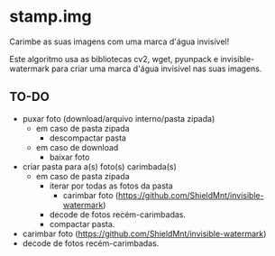 # stamp.img

Carimbe as suas imagens com uma marca d'água invisível!

Este algoritmo usa as bibliotecas cv2, wget, pyunpack e invisible-watermark para criar uma marca d'água invisível nas suas imagens.

## TO-DO
 - puxar foto (download/arquivo interno/pasta zipada)
	 - em caso de pasta zipada
		 - descompactar pasta
	 - em caso de download
		 - baixar foto
 - criar pasta para a(s) foto(s) carimbada(s)
	 - em caso de pasta zipada
		 - iterar por todas as fotos da pasta
			 - carimbar foto (https://github.com/ShieldMnt/invisible-watermark)
         - decode de fotos recém-carimbadas.
         - compactar pasta.
 - carimbar foto (https://github.com/ShieldMnt/invisible-watermark)
 - decode de fotos recém-carimbadas.